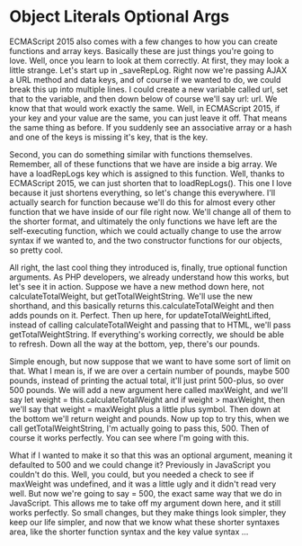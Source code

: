 # Object Literals Optional Args

ECMAScript 2015 also comes with a few changes to how you can create functions and array keys. Basically these are just things you're going to love. Well, once you learn to look at them correctly. At first, they may look a little strange. Let's start up in _saveRepLog. Right now we're passing AJAX a URL method and data keys, and of course if we wanted to do, we could break this up into multiple lines. I could create a new variable called url, set that to the variable, and then down below of course we'll say url: url. We know that that would work exactly the same. Well, in ECMAScript 2015, if your key and your value are the same, you can just leave it off. That means the same thing as before. If you suddenly see an associative array or a hash and one of the keys is missing it's key, that is the key.

Second, you can do something similar with functions themselves. Remember, all of these functions that we have are inside a big array. We have a loadRepLogs key which is assigned to this function. Well, thanks to ECMAScript 2015, we can just shorten that to loadRepLogs(). This one I love because it just shortens everything, so let's change this everywhere. I'll actually search for function because we'll do this for almost every other function that we have inside of our file right now. We'll change all of them to the shorter format, and ultimately the only functions we have left are the self-executing function, which we could actually change to use the arrow syntax if we wanted to, and the two constructor functions for our objects, so pretty cool.

All right, the last cool thing they introduced is, finally, true optional function arguments. As PHP developers, we already understand how this works, but let's see it in action. Suppose we have a new method down here, not calculateTotalWeight, but getTotalWeightString. We'll use the new shorthand, and this basically returns this.calculateTotalWeight and then adds pounds on it. Perfect. Then up here, for updateTotalWeightLifted, instead of calling calculateTotalWeight and passing that to HTML, we'll pass getTotalWeightString. If everything's working correctly, we should be able to refresh. Down all the way at the bottom, yep, there's our pounds.

Simple enough, but now suppose that we want to have some sort of limit on that. What I mean is, if we are over a certain number of pounds, maybe 500 pounds, instead of printing the actual total, it'll just print 500-plus, so over 500 pounds. We will add a new argument here called maxWeight, and we'll say let weight = this.calculateTotalWeight and if weight > maxWeight, then we'll say that weight = maxWeight plus a little plus symbol. Then down at the bottom we'll return weight and pounds. Now up top to try this, when we call getTotalWeightString, I'm actually going to pass this, 500. Then of course it works perfectly. You can see where I'm going with this.

What if I wanted to make it so that this was an optional argument, meaning it defaulted to 500 and we could change it? Previously in JavaScript you couldn't do this. Well, you could, but you needed a check to see if maxWeight was undefined, and it was a little ugly and it didn't read very well. But now we're going to say = 500, the exact same way that we do in JavaScript. This allows me to take off my argument down here, and it still works perfectly. So small changes, but they make things look simpler, they keep our life simpler, and now that we know what these shorter syntaxes area, like the shorter function syntax and the key value syntax ...
